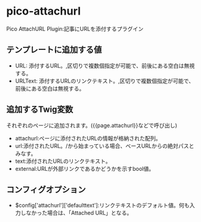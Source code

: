 # pico-attachurl
Pico AttachURL Plugin:記事にURLを添付するプラグイン

## テンプレートに追加する値
 * URL: 添付するURL。,区切りで複数個指定が可能で、前後にある空白は無視する。
 * URLText: 添付するURLのリンクテキスト。,区切りで複数個指定が可能で、前後にある空白は無視する。
 
##  追加するTwig変数
それぞれのページに追加されます。({{page.attachurl}}などで呼び出し)
 * attachurl:ページに添付されたURLの情報が格納された配列。
  * url:添付されたURL。/から始まっている場合、ベースURLからの絶対パスとみなす。
  * text:添付されたURLのリンクテキスト。
  * external:URLが外部リンクであるかどうかを示すbool値。

##  コンフィグオプション
 * $config['attachurl']['defaulttext']:リンクテキストのデフォルト値。何も入力しなかった場合は、「Attached URL」となる。
